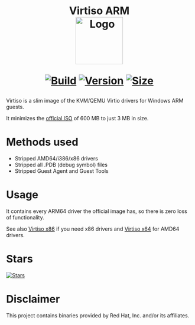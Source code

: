 <h1 align="center">Virtiso ARM<br />
<div align="center">
<a href="https://github.com/qemus/virtiso-arm"><img src="https://github.com/qemus/virtiso-arm/raw/master/.github/logo.png" title="Logo" style="max-width:100%;" width="128" /></a>
</div>
<div align="center">
  
  [![Build](https://github.com/qemus/virtiso-arm/actions/workflows/build.yml/badge.svg)](https://github.com/qemus/virtiso-arm/)
  [![Version](https://img.shields.io/github/v/tag/qemus/virtiso-arm?label=version&sort=semver&color=066da5)](https://github.com/qemus/virtiso-arm/releases)
  [![Size](https://img.shields.io/badge/size-3.5_MB-steelblue?style=flat&color=066da5)](https://github.com/qemus/virtiso-arm/releases)
  
</div></h1>

Virtiso is a slim image of the KVM/QEMU Virtio drivers for Windows ARM guests.

It minimizes the [official ISO](https://fedorapeople.org/groups/virt/virtio-win/direct-downloads/latest-virtio/) of 600 MB to just 3 MB in size.

# Methods used

  - Stripped AMD64/i386/x86 drivers
  - Stripped all .PDB (debug symbol) files
  - Stripped Guest Agent and Guest Tools

# Usage

  It contains every ARM64 driver the official image has, so there is zero loss of functionality.

  See also [Virtiso x86](https://github.com/qemus/virtiso-x86/) if you need x86 drivers and [Virtiso x64](https://github.com/qemus/virtiso/) for AMD64 drivers.

# Stars
[![Stars](https://starchart.cc/qemus/virtiso-arm.svg?variant=adaptive)](https://starchart.cc/qemus/virtiso-arm)

# Disclaimer

  This project contains binaries provided by Red Hat, Inc. and/or its affiliates.
